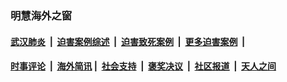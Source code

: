 
### 明慧海外之窗

####  [武汉肺炎](indexes/365.md?t=07140900) &nbsp;|&nbsp;  [迫害案例综述](indexes/328.md?t=07140900) &nbsp;|&nbsp; [迫害致死案例](indexes/277.md?t=07140900)  &nbsp;|&nbsp; [更多迫害案例](indexes/81.md?t=07140900)  &nbsp;|&nbsp; 
####  [时事评论](indexes/19.md?t=07140900) &nbsp;|&nbsp; [海外简讯](indexes/245.md?t=07140900)&nbsp;|&nbsp;  [社会支持](indexes/140.md?t=07140900) &nbsp;|&nbsp; [褒奖决议](indexes/282.md?t=07140900) &nbsp;|&nbsp; [社区报道](indexes/91.md?t=07140900)  &nbsp;|&nbsp; [天人之间](indexes/78.md?t=07140900) 

